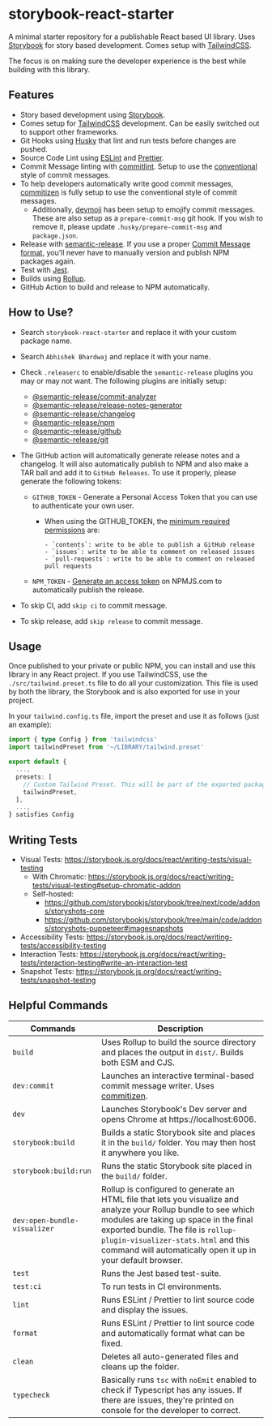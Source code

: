 # storybook-react-starter

A minimal starter repository for a publishable React based UI library. Uses [Storybook](https://storybook.js.org/) for story based development. Comes setup with [TailwindCSS](https://tailwindcss.com/).

The focus is on making sure the developer experience is the best while building with this library.

## Features

- Story based development using [Storybook](https://storybook.js.org/).
- Comes setup for [TailwindCSS](https://tailwindcss.com/) development. Can be easily switched out to support other frameworks.
- Git Hooks using [Husky](https://typicode.github.io/husky/) that lint and run tests before changes are pushed.
- Source Code Lint using [ESLint](https://eslint.org/) and [Prettier](https://prettier.io/).
- Commit Message linting with [commitlint](https://github.com/conventional-changelog/commitlint). Setup to use the [conventional](https://github.com/conventional-changelog/commitlint/tree/master/@commitlint/config-conventional) style of commit messages.
- To help developers automatically write good commit messages, [commitizen](https://commitizen-tools.github.io/commitizen/) is fully setup to use the conventional style of commit messages.
  - Additionally, [devmoji](https://github.com/folke/devmoji) has been setup to emojify commit messages. These are also setup as a `prepare-commit-msg` git hook. If you wish to remove it, please update `.husky/prepare-commit-msg` and `package.json`.
- Release with [semantic-release](https://www.npmjs.com/package/semantic-release). If you use a proper [Commit Message format](https://semantic-release.gitbook.io/semantic-release/#commit-message-format), you'll never have to manually version and publish NPM packages again.
- Test with [Jest](https://jestjs.io/).
- Builds using [Rollup](https://rollupjs.org/guide/en/).
- GitHub Action to build and release to NPM automatically.

## How to Use?

- Search `storybook-react-starter` and replace it with your custom package name.
- Search `Abhishek Bhardwaj` and replace it with your name.
- Check `.releaserc` to enable/disable the `semantic-release` plugins you may or may not want. The following plugins are initially setup:

    - [@semantic-release/commit-analyzer](https://github.com/semantic-release/commit-analyzer)
    - [@semantic-release/release-notes-generator](https://github.com/semantic-release/release-notes-generator)
    - [@semantic-release/changelog](https://github.com/semantic-release/changelog)
    - [@semantic-release/npm](https://github.com/semantic-release/npm)
    - [@semantic-release/github](https://github.com/semantic-release/github)
    - [@semantic-release/git](https://github.com/semantic-release/git)

- The GitHub action will automatically generate release notes and a changelog. It will also automatically publish to NPM and also make a TAR ball and add it to `GitHub Releases`. To use it properly, please generate the following tokens:

    - `GITHUB_TOKEN` - Generate a Personal Access Token that you can use to authenticate your own user.
      - When using the GITHUB_TOKEN, the [minimum required permissions](https://github.com/semantic-release/github#github-authentication) are:

            - `contents`: write to be able to publish a GitHub release
            - `issues`: write to be able to comment on released issues
            - `pull-requests`: write to be able to comment on released pull requests

    - `NPM_TOKEN` - [Generate an access token](https://docs.npmjs.com/creating-and-viewing-access-tokens) on NPMJS.com to automatically publish the release.

- To skip CI, add `skip ci` to commit message.
- To skip release, add `skip release` to commit message.


## Usage

Once published to your private or public NPM, you can install and use this library in any React project.
If you use TailwindCSS, use the `./src/tailwind.preset.ts` file to do all your customization. This file is used by both the library, the Storybook and is also exported for use in your project.

In your `tailwind.config.ts` file, import the preset and use it as follows (just an example):

```ts
import { type Config } from 'tailwindcss'
import tailwindPreset from '~/LIBRARY/tailwind.preset'

export default {
  ...,
  presets: [
    // Custom Tailwind Preset. This will be part of the exported package - which can then be easily imported into child projects
    tailwindPreset,
  ],
  ...,
} satisfies Config
```

## Writing Tests

- Visual Tests: https://storybook.js.org/docs/react/writing-tests/visual-testing
  - With Chromatic: https://storybook.js.org/docs/react/writing-tests/visual-testing#setup-chromatic-addon
  - Self-hosted:
    - https://github.com/storybookjs/storybook/tree/next/code/addons/storyshots-core
    - https://github.com/storybookjs/storybook/tree/main/code/addons/storyshots-puppeteer#imagesnapshots
- Accessibility Tests: https://storybook.js.org/docs/react/writing-tests/accessibility-testing
- Interaction Tests: https://storybook.js.org/docs/react/writing-tests/interaction-testing#write-an-interaction-test
- Snapshot Tests: https://storybook.js.org/docs/react/writing-tests/snapshot-testing

## Helpful Commands

| Commands | Description |
|---|---|
| `build` | Uses Rollup to build the source directory and places the output in `dist/`. Builds both ESM and CJS. |
| `dev:commit` | Launches an interactive terminal-based commit message writer. Uses [commitizen](https://commitizen-tools.github.io/commitizen/). |
| `dev` | Launches Storybook's Dev server and opens Chrome at https://localhost:6006. |
| `storybook:build` | Builds a static Storybook site and places it in the `build/` folder. You may then host it anywhere you like. |
| `storybook:build:run` | Runs the static Storybook site placed in the `build/` folder. |
| `dev:open-bundle-visualizer` | Rollup is configured to generate an HTML file that lets you visualize and analyze your Rollup bundle to see which modules are taking up space in the final exported bundle. The file is `rollup-plugin-visualizer-stats.html` and this command will automatically open it up in your default browser. |
| `test` | Runs the Jest based test-suite. |
| `test:ci` | To run tests in CI environments. |
| `lint` | Runs ESLint / Prettier to lint source code and display the issues. |
| `format` | Runs ESLint / Prettier to lint source code and automatically format what can be fixed. |
| `clean` | Deletes all auto-generated files and cleans up the folder. |
| `typecheck` | Basically runs `tsc` with `noEmit` enabled to check if Typescript has any issues. If there are issues, they're printed on console for the developer to correct. |
